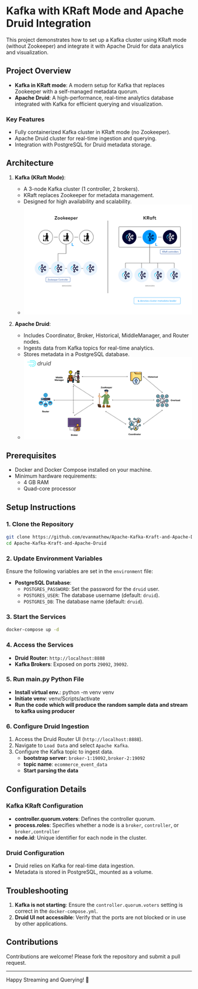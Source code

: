 
# Kafka with KRaft Mode and Apache Druid Integration

This project demonstrates how to set up a Kafka cluster using KRaft mode (without Zookeeper) and integrate it with Apache Druid for data analytics and visualization.

## Project Overview

- **Kafka in KRaft mode**: A modern setup for Kafka that replaces Zookeeper with a self-managed metadata quorum.
- **Apache Druid**: A high-performance, real-time analytics database integrated with Kafka for efficient querying and visualization.

### Key Features

- Fully containerized Kafka cluster in KRaft mode (no Zookeeper).
- Apache Druid cluster for real-time ingestion and querying.
- Integration with PostgreSQL for Druid metadata storage.

## Architecture

1. **Kafka (KRaft Mode)**:
   - A 3-node Kafka cluster (1 controller, 2 brokers).
   - KRaft replaces Zookeeper for metadata management.
   - Designed for high availability and scalability.
   - ![Kraft-Kafka](/kraft-kafka_arch.png)

2. **Apache Druid**:
   - Includes Coordinator, Broker, Historical, MiddleManager, and Router nodes.
   - Ingests data from Kafka topics for real-time analytics.
   - Stores metadata in a PostgreSQL database.
   - ![Apache-Druid](/druid_arch.png)


## Prerequisites

- Docker and Docker Compose installed on your machine.
- Minimum hardware requirements:
  - 4 GB RAM
  - Quad-core processor

## Setup Instructions

### 1. Clone the Repository

```bash
git clone https://github.com/evanmathew/Apache-Kafka-Kraft-and-Apache-Druid.git
cd Apache-Kafka-Kraft-and-Apache-Druid
```

### 2. Update Environment Variables

Ensure the following variables are set in the `environment` file:
- **PostgreSQL Database**:
  - `POSTGRES_PASSWORD`: Set the password for the `druid` user.
  - `POSTGRES_USER`: The database username (default: `druid`).
  - `POSTGRES_DB`: The database name (default: `druid`).

### 3. Start the Services

```bash
docker-compose up -d
```

### 4. Access the Services

- **Druid Router**: `http://localhost:8888`
- **Kafka Brokers**: Exposed on ports `29092`, `39092`.

### 5. Run main.py Python File 

- **Install virtual env.**: python -m venv venv
- **Initiate venv**: venv/Scripts/activate
- **Run the code which will produce the random sample data and stream to kafka using producer**


### 6. Configure Druid Ingestion

1. Access the Druid Router UI (`http://localhost:8888`).
2. Navigate to `Load Data` and select `Apache Kafka`.
3. Configure the Kafka topic to ingest data.
   - **bootstrap server**: `broker-1:19092,broker-2:19092`
   - **topic name**: `ecommerce_event_data`
   - **Start parsing the data**
     
## Configuration Details

### Kafka KRaft Configuration

- **controller.quorum.voters**: Defines the controller quorum.
- **process.roles**: Specifies whether a node is a `broker`, `controller`, or `broker,controller`
- **node.id**: Unique identifier for each node in the cluster.

### Druid Configuration

- Druid relies on Kafka for real-time data ingestion.
- Metadata is stored in PostgreSQL, mounted as a volume.

## Troubleshooting

1. **Kafka is not starting**: Ensure the `controller.quorum.voters` setting is correct in the `docker-compose.yml`.
2. **Druid UI not accessible**: Verify that the ports are not blocked or in use by other applications.

## Contributions

Contributions are welcome! Please fork the repository and submit a pull request.



---

Happy Streaming and Querying! 🚀
